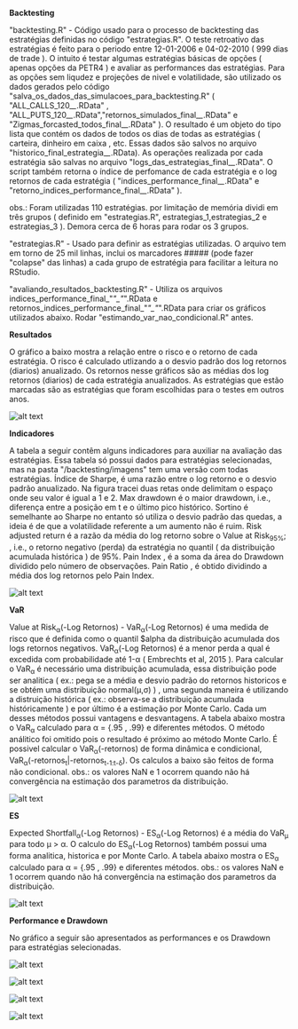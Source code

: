 **Backtesting**


"backtesting.R" - Código usado para o processo de backtesting das estratégias definidas no código "estrategias.R". O teste retroativo das estratégias é feito para o periodo entre 12-01-2006 e 04-02-2010 ( 999 dias de trade ). O intuito é testar algumas estratégias básicas de opções ( apenas opções da PETR4 ) e avaliar as performances das estratégias. Para as opções sem liqudez e projeções de nivel e volatilidade, são utilizado os dados gerados pelo código "salva_os_dados_das_simulacoes_para_backtesting.R" ( "ALL_CALLS_120_*_*.RData" , "ALL_PUTS_120_*_*.RData","retornos_simulados_final_*_*.RData" e "Zigmas_forcasted_todos_final_*_*.RData" ). O resultado é um objeto do tipo lista que contém os dados de todos os dias de todas as estratégias ( carteira, dinheiro em caixa , etc. Essas dados são salvos no arquivo "historico_final_estrategia_*_*.RData). As operações realizada por cada estratégia são salvas no arquivo "logs_das_estrategias_final_*_*.RData". O script também retorna o índice de perfomance de cada estratégia e o log retornos de cada estratégia ( "indices_performance_final_*_*.RData" e "retorno_indices_performance_final_*_*.RData" ). 

obs.: Foram utilizadas 110 estratégias. por limitação de memória dividi em três grupos ( definido em "estrategias.R", estrategias_1,estrategias_2 e estrategias_3 ). Demora cerca de 6 horas para rodar os 3 grupos.

"estrategias.R" - Usado para definir as estratégias utilizadas. O arquivo tem em torno de 25 mil linhas, inclui os marcadores ##### (pode fazer "colapse" das linhas) a cada grupo de estratégia para facilitar a leitura no RStudio.

"avaliando_resultados_backtesting.R" - Utiliza os arquivos indices_performance_final_"*"_"*".RData e retornos_indices_performance_final_"*"_"*".RData para criar os gráficos utilizados abaixo. Rodar "estimando_var_nao_condicional.R" antes.


**Resultados**

O gráfico a baixo mostra a relação entre o risco e o retorno de cada estratégia. O risco é calculado utlizando a o desvio padrão dos log retornos (diarios) anualizado. Os retornos nesse gráficos são as médias dos log retornos (diarios) de cada estratégia anualizados. As estratégias que estão marcadas são as estratégias que foram escolhidas para o testes em outros anos. 

![alt text](https://github.com/marcoaurelioguerrap/projetos/blob/main/Finan%C3%A7as/backtesting/imagens/Scatter%20plot%20Risco_Retorno.png)

**Indicadores**

A tabela a seguir contêm alguns indicadores para auxiliar na avaliação das estratégias. Essa tabela só possui dados para estratégias selecionadas, mas na pasta "/backtesting/imagens" tem uma versão com todas estratégias. Índice de Sharpe, é uma razão entre o log retorno e o desvio padrão anualizado. Na figura tracei duas retas onde delimitam o espaço onde seu valor é igual a 1 e 2. Max drawdown é o maior drawdown, i.e., diferença entre a posição em t e o último pico histórico. Sortino é semelhante ao Sharpe no entanto só utiliza o desvio padrão das quedas, a ideia é de que a volatilidade referente a um aumento não é ruim. Risk adjusted return é a razão da média do log retorno sobre o Value at Risk<sub>95%</sub>; , i.e., o retorno  negativo (perda) da estratégia no quantil ( da distribuição acumulada histórica ) de 95%. Pain Index , é a soma da área do Drawdown dividido pelo número de observações. Pain Ratio , é obtido dividindo a média dos log retornos pelo Pain Index.

![alt text](https://github.com/marcoaurelioguerrap/projetos/blob/main/Finan%C3%A7as/backtesting/imagens/Indicadores%202006%20estrategias%20selecionadas.png)

**VaR**

Value at Risk<sub>&alpha;</sub>(-Log Retornos) - VaR<sub>&alpha;</sub>(-Log Retornos) é uma medida de risco que é definida como o quantil $alpha da distribuição acumulada dos logs retornos negativos. VaR<sub>&alpha;</sub>(-Log Retornos) é a menor perda a qual é excedida com probabilidade até 1-&alpha; ( Embrechts et al, 2015 ). Para calcular o VaR<sub>&alpha;</sub> é necessário uma distribuição acumulada, essa distribuição pode ser analitica ( ex.: pega se a média e desvio padrão do retornos historicos e se obtém uma distribuição normal(&mu;,&sigma;) ) , uma segunda maneira é utilizando a distruição histórica ( ex.: observa-se a distribuição acumulada históricamente ) e por último é a estimação por Monte Carlo. Cada um desses métodos possui vantagens e desvantagens. A tabela abaixo mostra o VaR<sub>&alpha;</sub> calculado para &alpha; = {.95 , .99} e diferentes métodos. O método análitico foi omitido pois o resultado é próximo ao método Monte Carlo. É possivel calcular o VaR<sub>&alpha;</sub>(-retornos) de forma dinâmica e condicional, VaR<sub>&alpha;</sub>(-retornos<sub>t</sub>|-retornos<sub>t-1:t-&delta;</sub>). Os calculos a baixo são feitos de forma não condicional.
obs.: os valores NaN e 1 ocorrem quando não há convergência na estimação dos parametros da distribuição. 

![alt text](https://github.com/marcoaurelioguerrap/projetos/blob/main/Finan%C3%A7as/backtesting/imagens/VaR%202006%20estrategias%20selecionadas.png)


**ES**

Expected Shortfall<sub>&alpha;</sub>(-Log Retornos) - ES<sub>&alpha;</sub>(-Log Retornos) é a média do VaR<sub>&mu;</sub> para todo &mu; > &alpha;. O calculo do ES<sub>&alpha;</sub>(-Log Retornos) também possui uma forma analitica, historica e por Monte Carlo. A tabela abaixo mostra o ES<sub>&alpha;</sub> calculado para &alpha; = {.95 , .99} e diferentes métodos.
obs.: os valores NaN e 1 ocorrem quando não há convergência na estimação dos parametros da distribuição. 

![alt text](https://github.com/marcoaurelioguerrap/projetos/blob/main/Finan%C3%A7as/backtesting/imagens/ES%202006%20estrategias%20selecionadas.png)

**Performance e Drawdown**

No gráfico a seguir são apresentados as performances e os Drawdown para estratégias selecionadas.


![alt text](https://github.com/marcoaurelioguerrap/projetos/blob/main/Finan%C3%A7as/backtesting/imagens/Retorno%202006%20est_selec%201_5.png)

![alt text](https://github.com/marcoaurelioguerrap/projetos/blob/main/Finan%C3%A7as/backtesting/imagens/retornos%20est_selec%206_10.png)

![alt text](https://github.com/marcoaurelioguerrap/projetos/blob/main/Finan%C3%A7as/backtesting/imagens/retornos%20est_selec%2011_15.png)

![alt text](https://github.com/marcoaurelioguerrap/projetos/blob/main/Finan%C3%A7as/backtesting/imagens/retorno%20est_selec%2016_23.png)
